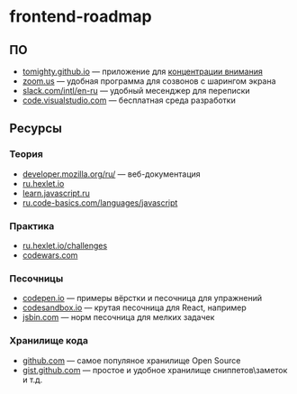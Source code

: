 # frontend-roadmap

## ПО

* [tomighty.github.io](https://tomighty.github.io/) — приложение для [концентрации внимания](https://ru.wikipedia.org/wiki/%D0%9C%D0%B5%D1%82%D0%BE%D0%B4_%D0%BF%D0%BE%D0%BC%D0%B8%D0%B4%D0%BE%D1%80%D0%B0)
* [zoom.us](https://zoom.us/) — удобная программа для созвонов с шарингом экрана
* [slack.com/intl/en-ru](https://slack.com/intl/en-ru/) — удобный месенджер для переписки
* [code.visualstudio.com](https://code.visualstudio.com/) — бесплатная среда разработки

## Ресурсы

### Теория

* [developer.mozilla.org/ru/](https://developer.mozilla.org/ru/) — веб-документация
* [ru.hexlet.io](https://ru.hexlet.io)
* [learn.javascript.ru](https://learn.javascript.ru/)
* [ru.code-basics.com/languages/javascript](https://ru.code-basics.com/languages/javascript)

### Практика

* [ru.hexlet.io/challenges](https://ru.hexlet.io/challenges/)
* [codewars.com](https://www.codewars.com/)

### Песочницы

* [codepen.io](https://codepen.io/) — примеры вёрстки и песочница для упражнений
* [codesandbox.io](https://codesandbox.io/) — крутая песочница для React, например
* [jsbin.com](https://jsbin.com/?html,js,output) — норм песочница для мелких задачек

### Хранилище кода

* [github.com](https://github.com/) — самое популяное хранилище Open Source
* [gist.github.com](https://gist.github.com/) — простое и удобное хранилище сниппетов\заметок и т.д.
